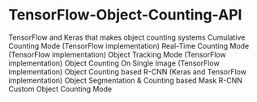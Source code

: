 # TensorFlow-Object-Counting-API
 TensorFlow and Keras that makes object counting systems
 Cumulative Counting Mode (TensorFlow implementation)
 Real-Time Counting Mode (TensorFlow implementation)
 Object Tracking Mode (TensorFlow implementation)
 Object Counting On Single Image (TensorFlow implementation)
 Object Counting based R-CNN (Keras and TensorFlow implementation)
 Object Segmentation & Counting based Mask R-CNN 
 Custom Object Counting Mode
